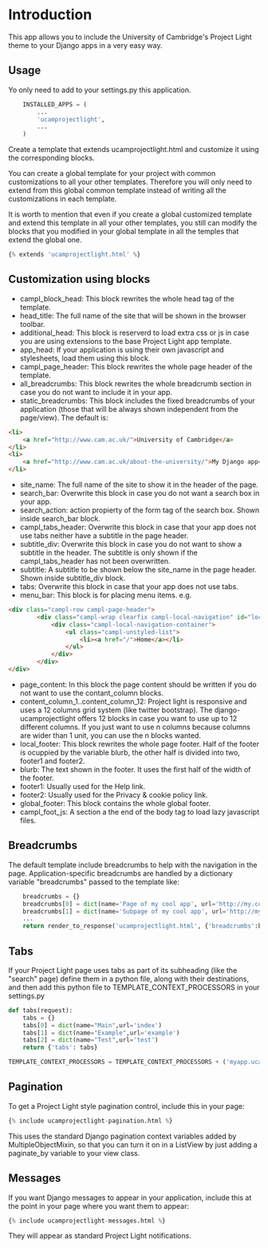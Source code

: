 # Introduction

This app allows you to include the University of Cambridge's Project Light theme to your Django apps in a very easy way.


## Usage

Yo only need to add to your settings.py this application.
````python
    INSTALLED_APPS = (
        ...
        'ucamprojectlight',
        ...
    )
````

Create a template that extends ucamprojectlight.html and customize it using the corresponding blocks. 

You can create a global template for your project with common customizations to all your other templates. Therefore
you will only need to extend from this global common template instead of writing all the customizations in each 
template.

It is worth to mention that even if you create a global customized template and extend this template in all your other 
templates, you still can modify the blocks that you modified in your global template in all the temples that extend the
global one.
````python
{% extends 'ucamprojectlight.html' %}
````


## Customization using blocks

- campl\_block\_head: This block rewrites the whole head tag of the template.
- head_title: The full name of the site that will be shown in the browser toolbar.
- additional\_head: This block is reserverd to load extra css or js in case you are using extensions to the base Project Light app template.
- app\_head: If your application is using their own javascript and stylesheets, load them using this block.
- campl\_page\_header: This block rewrites the whole page header of the template.
- all\_breadcrumbs: This block rewrites the whole breadcrumb section in case you do not want to include it in your app.
- static\_breadcrumbs: This block includes the fixed breadcrumbs of your application (those that will be always shown independent from the page/view). The default is:
````html
<li>
    <a href="http://www.cam.ac.uk/">University of Cambridge</a>
</li>
<li>
    <a href="http://www.cam.ac.uk/about-the-university/">My Django app</a>
</li>
````

- site_name: The full name of the site to show it in the header of the page.
- search\_bar: Overwrite this block in case you do not want a search box in your app.
- search_action: action propierty of the form tag of the search box. Shown inside search_bar block.
- campl\_tabs_header: Overwrite this block in case that your app does not use tabs neither have a subtitle in the page header.
- subtitle\_div: Overwrite this block in case you do not want to show a subtitle in the header. The subtitle is only shown if the campl\_tabs\_header has not been overwritten.
- subtitle: A subtitle to be shown below the site_name in the page header. Shown inside subtitle_div block.
- tabs: Overwrite this block in case that your app does not use tabs.
- menu_bar: This block is for placing menu items. e.g.
````html
<div class="campl-row campl-page-header">
		<div class="campl-wrap clearfix campl-local-navigation" id="local-nav">
			<div class="campl-local-navigation-container">
				<ul class="campl-unstyled-list">
				    <li><a href="/">Home</a></li>
                </ul>
            </div>
        </div>
</div>
````
- page\_content: In this block the page content should be written if you do not want to use the contant\_column blocks.
- content\_column\_1..content\_column\_12: Project light is responsive and uses a 12 columns grid system (like twitter bootstrap). The django-ucamprojectlight offers 12 blocks in case you want to use up to 12 different columns. If you just want to use n columns because columns are wider than 1 unit, you can use the n blocks wanted.
- local\_footer: This block rewrites the whole page footer. Half of the footer is ocuppied by the variable blurb, the other half is divided into two, footer1 and footer2.
- blurb: The text shown in the footer. It uses the first half of the width of the footer.
- footer1: Usually used for the Help link. 
- footer2: Usually used for the Privacy \& cookie policy link. 
- global\_footer: This block contains the whole global footer.
- campl\_foot\_js: A section a the end of the body tag to load lazy javascript files.


## Breadcrumbs

The default template include breadcrumbs to help with the navigation in the page. Application-specific breadcrumbs are handled by a dictionary variable "breadcrumbs" passed to the template like:
````python
    breadcrumbs = {}
    breadcrumbs[0] = dict(name='Page of my cool app', url='http://my.cool.app/page/')
    breadcrumbs[1] = dict(name='Subpage of my cool app', url='http://my.cool.app/page/subthingy/')
    ...
    return render_to_response('ucamprojectlight.html', {'breadcrumbs':breadcrumbs, ...})
````

## Tabs

If your Project Light page uses tabs as part of its subheading (like the "search" page) define them in a python file, 
along with their destinations, and then add this python file to TEMPLATE\_CONTEXT\_PROCESSORS in your settings.py

````python
def tabs(request):
    tabs = {}
    tabs[0] = dict(name="Main",url='index')
    tabs[1] = dict(name="Example",url='example')
    tabs[2] = dict(name="Test",url='test')
    return {'tabs': tabs}
````

````python
TEMPLATE_CONTEXT_PROCESSORS = TEMPLATE_CONTEXT_PROCESSORS + ('myapp.ucamprojectlight_context_processors.tabs',)
````

## Pagination

To get a Project Light style pagination control, include this in your page:

````python
{% include ucamprojectlight-pagination.html %}
````

This uses the standard Django pagination context variables added by
MultipleObjectMixin, so that you can turn it on in a ListView by
just adding a paginate_by variable to your view class.

## Messages

If you want Django messages to appear in your application, include this
at the point in your page where you want them to appear:

````python
{% include ucamprojectlight-messages.html %}
````

They will appear as standard Project Light notifications.
